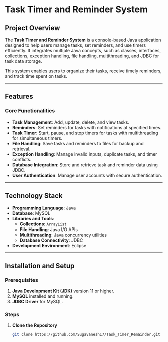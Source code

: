# **Task Timer and Reminder System**

## **Project Overview**

The **Task Timer and Reminder System** is a console-based Java application designed to help users manage tasks, set reminders, and use timers efficiently. It integrates multiple Java concepts, such as classes, interfaces, collections, exception handling, file handling, multithreading, and JDBC for task data storage.  

This system enables users to organize their tasks, receive timely reminders, and track time spent on tasks.

---

## **Features**

### **Core Functionalities**
- **Task Management**: Add, update, delete, and view tasks.
- **Reminders**: Set reminders for tasks with notifications at specified times.
- **Task Timer**: Start, pause, and stop timers for tasks with multithreading for simultaneous timers.
- **File Handling**: Save tasks and reminders to files for backup and retrieval.
- **Exception Handling**: Manage invalid inputs, duplicate tasks, and timer conflicts.
- **Database Integration**: Store and retrieve task and reminder data using JDBC.
- **User Authentication**: Manage user accounts with secure authentication.

---

## **Technology Stack**

- **Programming Language**: Java
- **Database**: MySQL
- **Libraries and Tools**:
  - **Collections**: `ArrayList`
  - **File Handling**: Java I/O APIs
  - **Multithreading**: Java concurrency utilities
  - **Database Connectivity**: JDBC
- **Development Environment**: Eclipse 

---

## **Installation and Setup**

### **Prerequisites**
1. **Java Development Kit (JDK)** version 11 or higher.
2. **MySQL** installed and running.
3. **JDBC Driver** for MySQL.

### **Steps**
1. **Clone the Repository**
   ```bash
   git clone https://github.com/Sugavanesh17/Task_Timer_Remainder.git
